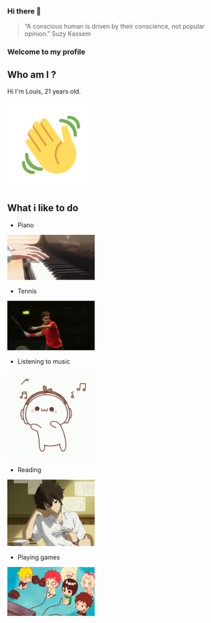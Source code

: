 ### Hi there 👋

> “A conscious human is driven by their conscience, not popular opinion.” Suzy Kassem

### Welcome to my profile

## Who am I ?
Hi I'm Louis, 21 years old.

<img src="images/wave.gif" alt="wave" width="200"/>

## What i like to do

- Piano 

<img src="images/Piano.gif" alt="Piano" width="200"/>

- Tennis

<img src="images/Tennis.gif" alt="Tennis" width="200"/>

- Listening to music

<img src="images/listening.gif" alt="listening to music" width="200"/>

- Reading

<img src="images/reading.gif" alt="reading" width="200"/>

- Playing games

<img src="images/playinggames.gif" alt="playing games" width="200"/>

 
<!--
**LouisChu25/LouisChu25** is a ✨ _special_ ✨ repository because its `README.md` (this file) appears on your GitHub profile.

Here are some ideas to get you started:

- 🔭 I’m currently working on ...
- 🌱 I’m currently learning ...
- 👯 I’m looking to collaborate on ...
- 🤔 I’m looking for help with ...
- 💬 Ask me about ...
- 📫 How to reach me: ...
- 😄 Pronouns: ...
- ⚡ Fun fact: ...
-->
